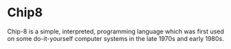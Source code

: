 # Chip8
Chip-8 is a simple, interpreted, programming language which was first used on some do-it-yourself computer systems in the late 1970s and early 1980s.
